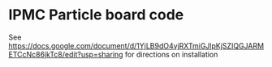 # IPMC Particle board code

See https://docs.google.com/document/d/1YjLB9dO4vjRXTmiGJlpKjSZIQGJARMETCcNc86jkTc8/edit?usp=sharing for directions on installation

